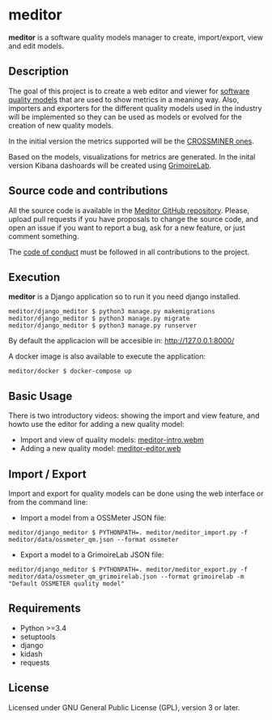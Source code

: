 # meditor

**meditor** is a software quality models manager to create, import/export, view and edit
models.


## Description

The goal of this project is to create a web editor and viewer for [software quality models](https://github.com/borisbaldassari/se-quality-models) that are used to show metrics in a meaning way. Also, importers and exporters for the different quality models used in the industry will be implemented so they can be used as models or evolved for the creation of new quality models.

In the initial version the metrics supported will be the [CROSSMINER ones](https://github.com/crossminer/crossminer/tree/dev/web-dashboards/ossmeter-metrics).

Based on the models, visualizations for metrics are generated. In the inital version
Kibana dashoards will be created using [GrimoireLab](http://grimoirelab.github.io/).

## Source code and contributions

All the source code is available in the [Meditor GitHub repository](https://github.com/Bitergia/meditor). Please, upload pull requests if you have proposals to change the source code, and open an issue if you want to report a bug, ask for a new feature, or just comment something.

The [code of conduct](CODE_OF_CONDUCT.md) must be followed in all contributions
to the project.

## Execution

**meditor** is a Django application so to run it you need django installed.

```
meditor/django_meditor $ python3 manage.py makemigrations
meditor/django_meditor $ python3 manage.py migrate
meditor/django_meditor $ python3 manage.py runserver
```

By default the applicacion will be accesible in: http://127.0.0.1:8000/

A docker image is also available to execute the application:

```
meditor/docker $ docker-compose up
```

## Basic Usage

There is two introductory videos: showing the import and view feature, and howto use the editor for adding a new quality model:

* Import and view of quality models: [meditor-intro.webm](https://raw.githubusercontent.com/Bitergia/meditor/master/meditor-intro.webm)
* Adding a new quality model: [meditor-editor.web](https://raw.githubusercontent.com/Bitergia/meditor/master/meditor-editor.webm)

## Import / Export

Import and export for quality models can be done using the web interface or
from the command line:

* Import a model from a OSSMeter JSON file:

```
meditor/django_meditor $ PYTHONPATH=. meditor/meditor_import.py -f meditor/data/ossmeter_qm.json --format ossmeter
```

* Export a model to a GrimoireLab JSON file:

```
meditor/django_meditor $ PYTHONPATH=. meditor/meditor_export.py -f meditor/data/ossmeter_qm_grimoirelab.json --format grimoirelab -m "Default OSSMETER quality model"
```

## Requirements

* Python >=3.4
* setuptools
* django
* kidash
* requests

## License

Licensed under GNU General Public License (GPL), version 3 or later.
